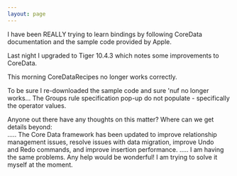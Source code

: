 ```yaml
---
layout: page
---
```


I have been REALLY trying to learn bindings by following CoreData documentation and the sample code provided by Apple.

Last night I upgraded to Tiger 10.4.3 which notes some improvements to CoreData.

This morning CoreDataRecipes no longer works correctly.

To be sure I re-downloaded the sample code and sure 'nuf no longer works...
The Groups rule specification pop-up do not populate - specifically the operator values.

Anyone out there have any thoughts on this matter?
Where can we get details beyond:   
.....
The Core Data framework has been updated to improve relationship  
management issues, resolve issues with data migration, improve Undo  
and Redo commands, and improve insertion performance.
.....
I am having the same problems.  Any help would be wonderful!  I am trying to solve it myself at the moment.
